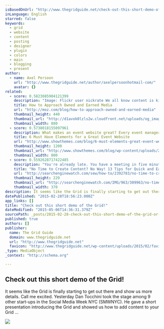 ```yaml
---
isBasedOnUrl: "http://www.thegridguide.net/check-out-this-short-demo-of-the-grid/"
inLanguage: English
starred: false
keywords:
  - grid
  - website
  - content
  - posting
  - designer
  - plugin
  - colors
  - main
  - blogging
  - present
author:
  - name: Axel Persoon
    url: "http://www.thegridguide.net/author/axelpersoonhotmail-com/"
    avatar: {}
related:
  - score: 0.5823085904121399
    description: "Image: Flickr user nickrate We all know content is king, but if your content marketing plan consists of blindly publishing daily blog posts on your website or submitting countless bylined articles (i.e., guest posts) to random outlets, your king will turn into the court jester."
    title: How to Approach Owned and Earned Media
    url: "http://moz.com/blog/how-to-approach-owned-and-earned-media"
    thumbnail_height: 440
    thumbnail_url: "http://d1avok0lzls2w.cloudfront.net/uploads/og_image/54cf221b1f63d9.30640157.jpg"
    thumbnail_width: 880
  - score: 0.5738018155097961
    description: What makes an event website great? Every event manager has asked this question. The answer to this question is something that we all know very well. It needs to be an effective source of information and communication between event organizers and participants.
    title: 6 Must Have Elements for a Great Event Website
    url: "http://www.showthemes.com/blog/6-must-elements-great-event-website/"
    thumbnail_height: 1200
    thumbnail_url: "http://www.showthemes.com/blog/wp-content/uploads/2014/12/Great-Event-Website.png"
    thumbnail_width: 800
  - score: 0.5592628717422485
    description: "You're already late. You have a meeting in five minutes, a conference call after that, and a report due by the end of the day. You don't have time for content - not today, not any day. Or do you? While it's generally true that great content takes time, there are some exceptions to this rule."
    title: "No Time to Create Content? No Way! 13 Tips for Quick and Easy Content"
    url: "http://searchenginewatch.com/sew/how-to/2392783/no-time-to-create-content-no-way-13-tips-for-quick-and-easy-content"
    thumbnail_height: 229
    thumbnail_url: "http://searchenginewatch.com/IMG/963/309963/no-time-for-content-370x229.png?fbrefresh=1"
    thumbnail_width: 370
description: It seems like the Grid is finally starting to get out there and show us more details. Call me excited. Yesterday Dan Tocchini took the stage among 9 other start-ups in the Social Media Week NYC (SMWNYC). He gave a short presentation introducing the Grid and showed us how to add content to your Grid ...
datePublished: "2015-02-28T18:56:23.000Z"
app_links: []
title: "Check out this short demo of the Grid!"
dateModified: "2015-05-06T14:36:31.379Z"
sourcePath: _posts/2015-02-28-check-out-this-short-demo-of-the-grid-or-the-grid-guide.md
published: true
authors: []
publisher:
  name: The Grid Guide
  domain: www.thegridguide.net
  url: "http://www.thegridguide.net"
  favicon: "http://www.thegridguide.net/wp-content/uploads/2015/02/favicon.png"
_type: MediaObject
_context: "http://schema.org"

---
```

<article style=""><h1>Check out this short demo of the Grid!</h1><p>It seems like the Grid is finally starting to get out there and show us more details. Call me excited. Yesterday Dan Tocchini took the stage among 9 other start-ups in the Social Media Week NYC (SMWNYC). He gave a short presentation introducing the Grid and showed us how to add content to your Grid ...</p><img src="http://www.thegridguide.net/wp-content/uploads/2015/02/gridplugin.png" /></article>